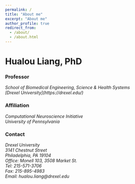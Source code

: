 ```yaml
---
permalink: /
title: "About me"
excerpt: "About me"
author_profile: true
redirect_from: 
  - /about/
  - /about.html
---
```


Hualou Liang, PhD
======

### Professor

<address>
  School of Biomedical Engineering, Science & Health Systems<br /> 
  [Drexel University](https://drexel.edu/)
</address>

### Affiliation
<address>
  Computational Neuroscience Initiative<br /> 
  University of Pennsylvania
</address>

### Contact

<address>
  Drexel University<br />
  3141 Chestnut Street<br />
  Philadelphia, PA 19104<br />
  Office: Monell 103, 3508 Market St.<br />
  Tel: 215-571-3706<br />
  Fax: 215-895-4983<br />
  Email: hualou.liang@drexel.edu
</address>
